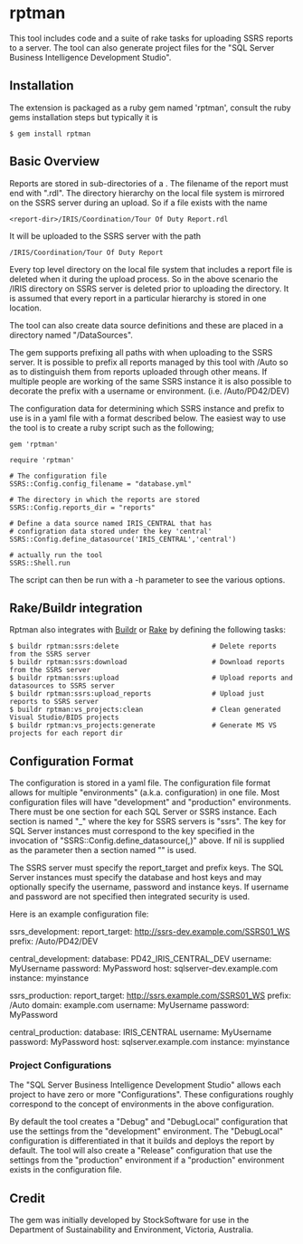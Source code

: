 # rptman

This tool includes code and a suite of rake tasks for uploading SSRS
reports to a server. The tool can also generate project files for
the "SQL Server Business Intelligence Development Studio".

## Installation

The extension is packaged as a ruby gem named 'rptman', consult the ruby
gems installation steps but typically it is

    $ gem install rptman

## Basic Overview

Reports are stored in sub-directories of a <report-dir>. The filename
of the report must end with ".rdl". The directory hierarchy on the local
file system is mirrored on the SSRS server during an upload. So if a file
exists with the name

    <report-dir>/IRIS/Coordination/Tour Of Duty Report.rdl

It will be uploaded to the SSRS server with the path

    /IRIS/Coordination/Tour Of Duty Report

Every top level directory on the local file system that includes a report
file is deleted when it during the upload process. So in the above scenario
the /IRIS directory on SSRS server is deleted prior to uploading the
directory. It is assumed that every report in a particular hierarchy is
stored in one location.

The tool can also create data source definitions and these are placed in a
directory named "/DataSources".

The gem supports prefixing all paths with when uploading to the SSRS server.
It is possible to prefix all reports managed by this tool with /Auto so as
to distinguish them from reports uploaded through other means. If multiple
people are working of the same SSRS instance it is also possible to decorate
the prefix with a username or environment. (i.e. /Auto/PD42/DEV)

The configuration data for determining which SSRS instance and prefix to use
is in a yaml file with a format described below. The easiest way to use the
tool is to create a ruby script such as the following;

    gem 'rptman'
  
    require 'rptman'
  
    # The configuration file
    SSRS::Config.config_filename = "database.yml"
  
    # The directory in which the reports are stored
    SSRS::Config.reports_dir = "reports"
  
    # Define a data source named IRIS_CENTRAL that has
    # configration data stored under the key 'central'
    SSRS::Config.define_datasource('IRIS_CENTRAL','central')
  
    # actually run the tool
    SSRS::Shell.run

The script can then be run with a -h parameter to see the various options.

## Rake/Buildr integration

Rptman also integrates with [Buildr](http://buildr.apache.org) or [Rake](http://rake.rubyforge.org/)
by defining the following tasks:

    $ buildr rptman:ssrs:delete                       # Delete reports from the SSRS server
    $ buildr rptman:ssrs:download                     # Download reports from the SSRS server
    $ buildr rptman:ssrs:upload                       # Upload reports and datasources to SSRS server
    $ buildr rptman:ssrs:upload_reports               # Upload just reports to SSRS server
    $ buildr rptman:vs_projects:clean                 # Clean generated Visual Studio/BIDS projects
    $ buildr rptman:vs_projects:generate              # Generate MS VS projects for each report dir

## Configuration Format

The configuration is stored in a yaml file. The configuration file format
allows for multiple "environments" (a.k.a. configuration) in one file. Most
configuration files will have "development" and "production" environments.
There must be one section for each SQL Server or SSRS instance. Each section
is named "<key>_<environment>" where the key for SSRS servers is "ssrs". The
key for SQL Server instances must correspond to the key specified in the
invocation of "SSRS::Config.define_datasource(<name>,<key>)" above. If nil is
supplied as the <key> parameter then a section named "<environment>" is used.

The SSRS server must specify the report_target and prefix keys. The SQL Server
instances must specify the database and host keys and may optionally specify
the username, password and instance keys. If username and password are not
specified then integrated security is used.

Here is an example configuration file:

  ssrs_development:
    report_target: http://ssrs-dev.example.com/SSRS01_WS
    prefix: /Auto/PD42/DEV

  central_development:
    database: PD42_IRIS_CENTRAL_DEV
    username: MyUsername
    password: MyPassword
    host: sqlserver-dev.example.com
    instance: myinstance

  ssrs_production:
    report_target: http://ssrs.example.com/SSRS01_WS
    prefix: /Auto
    domain: example.com
    username: MyUsername
    password: MyPassword

  central_production:
    database: IRIS_CENTRAL
    username: MyUsername
    password: MyPassword
    host: sqlserver.example.com
    instance: myinstance

### Project Configurations

The "SQL Server Business Intelligence Development Studio" allows each project to
have zero or more "Configurations". These configurations roughly correspond to the
concept of environments in the above configuration.

By default the tool creates a "Debug" and "DebugLocal" configuration that use the
settings from the "development" environment. The "DebugLocal" configuration is
differentiated in that it builds and deploys the report by default. The tool will
also create a "Release" configuration that use the settings from the "production"
environment if a "production" environment exists in the configuration file.

## Credit

The gem was initially developed by StockSoftware for use in the Department
of Sustainability and Environment, Victoria, Australia.
